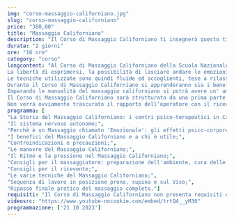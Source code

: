 ```yaml
---
img: "corso-massaggio-californiano.jpg"
slug: "corso-massaggio-californiano"
price: "380,00"
title: "Massaggio Californiano"
description: "Il Corso di Massaggio Californiano ti insegnerà questo tipo di tecnica nata in America vicino S. Francisco dove un gruppo di psicoanalisti, negli anni ’70, mise a punto una serie di tecniche e manovre che avevano come primo obiettivo quello di liberare le emozioni ingabbiate nel corpo. La libertà di esprimersi e la possibilità di lasciare andare le emozioni erano i primi risultati che questo gruppo di psicoanalisti volevano raggiungere."
durata: "2 giorni"
ore: "16 ore"
category: "corso"
longcontent: "Al Corso di Massaggio Californiano della Scuola Nazionale di Massaggio Tao® viene insegnato un tipo di tecnica nata in America vicino S. Francisco dove un gruppo di psicoanalisti, negli anni ’70, mise a punto una serie di tecniche e manovre che avevano come primo obiettivo quello di liberare le emozioni ingabbiate nel corpo.
La libertà di esprimersi, la possibilità di lasciare andare le emozioni, era il primo risultato che questo gruppo di psicoanalisti voleva raggiungere. Infatti spesso al massaggio erano associate terapie di gruppo che ponevano l’accento sulla possibilità di fare uscire la vera essenza di sé da troppo tempo messa a tacere. I primi anni ‘70 sappiamo che rappresentarono un momento di cambiamento e di liberazione in tutto il mondo. È un momento in cui i vecchi schemi, le antiche rigidità emozionali e mentali vengono abbandonate; è in questo clima di evoluzione che si sviluppa il massaggio californiano.
Le tecniche utilizzate sono quindi fluide ed accoglienti, tese a rilassare e a dare quell’ input necessario al ricevente di lasciarsi andare, di potersi abbandonare felice nell’essenza di sé stesso. Il Corso della Scuola Tao prevede l’insegnamento di tutte queste manualità che andranno ad interessare tutto il corpo, donando una sensazione meravigliosa di benessere fisico e mentale.
Durante il Corso di Massaggio Californiano si apprenderanno sia i benefici che le controindicazioni del massaggio. Infatti i benefici di questo tipo di trattamento sono molteplici: allevia le tensioni muscolari, aiuta la corretta circolazione linfatica e sanguigna, modella e tonifica il corpo oltre a donare una sensazione di benessere e di appagamento sia mentale che emozionale. Il massaggio californiano si è diffuso in tutto il mondo e le richieste in tutti i centri che si occupano di benessere sono moltissime.
Imparando le manualità del massaggio californiano si potrà avere un' ampia piattaforma dalla quale partire per poi, volendo, poter proseguire nell’apprendimento di altre tecniche di massaggio e potersi quindi specializzare ancora di più nell’arte del massaggio.
Il Corso di Massaggio Californiano sarà strutturato da una prima parte teorica seguita da un’ ampia parte pratica dove verranno apprese tutte le manualità necessarie per effettuare un ottimo ed efficace massaggio che renderà l’ allievo in grado, fin da subito, di poter effettuare un trattamento completo.
Non verrà ovviamente trascurato il rapporto dell’operatore con il ricevente che, data la delicatezza del tipo di massaggio, risulta essere fondamentale."
programma: [
"La Storia del Massaggio Californiano: i centri psico-terapeutici in California;",
"Il sistema nervoso autonomo;",
"Perchè è un Massaggio chiamato 'Emozionale': gli effetti psico-corporei;",
"I benefici del Massaggio Californiano e a chi è utile;",
"Controindicazioni e precauzioni;",
"Le manovre del Massaggio Californiano;",
"Il Ritmo e la pressione nel Massaggio Californiano;",
"Consigli per il massaggiatore: preparazione dell'ambiente, cura delle mani e abbigliamento;",
"Consigli per il ricevente;",
"Le varie tecniche del Massaggio Californiano;",
"Sequenza di lavoro in posizione prona, supina e sul Viso;",
"Ripasso finale pratico del massaggio completo."]
requisiti: "Il Corso di Massaggio Californiano non presenta requisiti ed è un corso aperto a tutti."
videosrc: "https://www.youtube-nocookie.com/embed/trtQ4__yM30"
programmazione: ['21 10 2023']    
---
```

